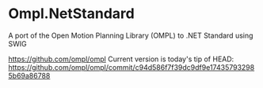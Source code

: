 # Ompl.NetStandard
A port of the Open Motion Planning Library (OMPL) to .NET Standard using SWIG

https://github.com/ompl/ompl
Current version is today's tip of HEAD: https://github.com/ompl/ompl/commit/c94d586f7f39dc9df9e174357932985b69a86788

